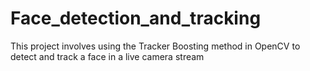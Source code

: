 # Face_detection_and_tracking
This project involves using the Tracker Boosting method in OpenCV to detect and track a face in a live camera stream
